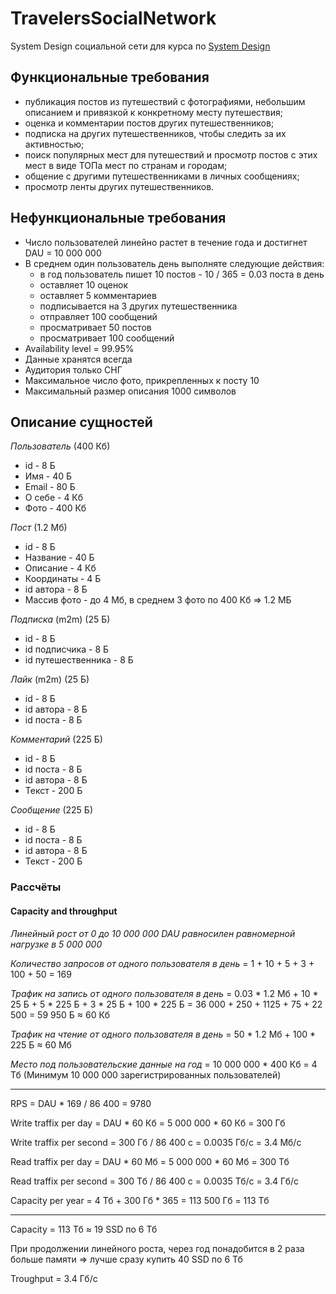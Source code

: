 # TravelersSocialNetwork 
System Design социальной сети для курса по [System Design](https://balun.courses/courses/system_design)


## Функциональные требования
- публикация постов из путешествий с фотографиями, небольшим описанием и привязкой к конкретному месту путешествия;
- оценка и комментарии постов других путешественников;
- подписка на других путешественников, чтобы следить за их активностью;
- поиск популярных мест для путешествий и просмотр постов с этих мест в виде ТОПа мест по странам и городам;
- общение с другими путешественниками в личных сообщениях;
- просмотр ленты других путешественников.


## Нефункциональные требования
- Число пользователей линейно растет в течение года и достигнет DAU = 10 000 000
- В среднем один пользователь день выполняте следующие действия:
    - в год пользователь пишет 10 постов - 10 / 365 = 0.03 поста в день
    - оставляет 10 оценок
    - оставляет 5 комментариев
    - подписывается на 3 других путешественника
    - отправляет 100 сообщений
    - просматривает 50 постов
    - просматривает 100 сообщений
- Availability level = 99.95%
- Данные хранятся всегда
- Аудитория только СНГ
- Максимальное число фото, прикрепленных к посту 10
- Максимальный размер описания 1000 символов


## Описание сущностей

_Пользователь_ (400 Кб)
- id - 8 Б
- Имя - 40 Б
- Email - 80 Б
- О себе - 4 Кб
- Фото - 400 Кб

_Пост_ (1.2 Мб)
- id - 8 Б
- Название - 40 Б
- Описание - 4 Кб
- Координаты - 4 Б
- id автора - 8 Б
- Массив фото - до 4 Мб, в среднем 3 фото по 400 Кб => 1.2 МБ

_Подписка_ (m2m) (25 Б)
- id - 8 Б
- id подписчика - 8 Б
- id путешественника  - 8 Б

_Лайк_ (m2m) (25 Б)
- id - 8 Б
- id автора - 8 Б
- id поста  - 8 Б

_Комментарий_ (225 Б)
- id - 8 Б
- id поста - 8 Б
- id автора - 8 Б
- Текст - 200 Б

_Сообщение_ (225 Б)
- id - 8 Б
- id поста - 8 Б
- id автора - 8 Б
- Текст - 200 Б


### Рассчёты

#### Capacity and throughput
_Линейный рост от 0 до 10 000 000 DAU равносилен равномерной нагрузке в 5 000 000_

_Количество запросов от одного пользователя в день_ = 1 + 10 + 5 + 3 + 100 + 50 = 169

_Трафик на запись от одного пользователя в день_ = 0.03 * 1.2 Мб + 10 * 25 Б + 5 * 225 Б + 3 * 25 Б + 100 * 225 Б = 36 000 + 250 + 1125 + 75 + 22 500 = 59 950 Б ≈ 60 Кб

_Трафик на чтение от одного пользователя в день_ = 50 * 1.2 Mб + 100 * 225 Б ≈ 60 Мб

_Место под пользовательские данные на год_ = 10 000 000 * 400 Кб = 4 Тб (Минимум 10 000 000 зарегистрированных пользователей)

---

RPS = DAU * 169 / 86 400 = 9780

Write traffix per day = DAU * 60 Кб = 5 000 000 * 60 Кб = 300 Гб

Write traffix per second = 300 Гб / 86 400 c = 0.0035 Гб/с = 3.4 Мб/с

Read traffix per day = DAU * 60 Мб = 5 000 000 * 60 Мб = 300 Тб

Read traffix per second = 300 Тб / 86 400 c = 0.0035 Тб/с = 3.4 Гб/с

Capacity per year = 4 Тб + 300 Гб * 365 = 113 500 Гб = 113 Тб

---

Capacity = 113 Тб ≈ 19 SSD по 6 Тб

При продолжении линейного роста, через год понадобится в 2 раза больше памяти => лучше сразу купить 40 SSD по 6 Тб

Troughput = 3.4 Гб/с
